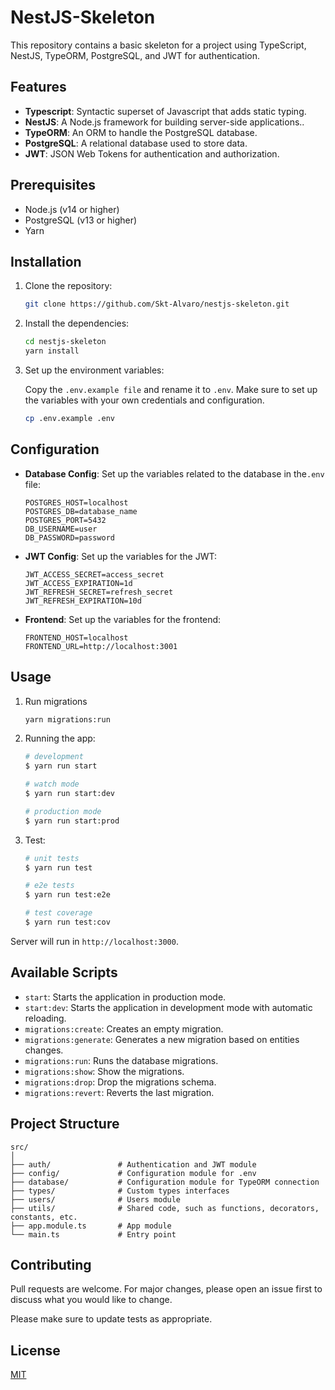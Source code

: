 # NestJS-Skeleton

This repository contains a basic skeleton for a project using TypeScript, NestJS, TypeORM, PostgreSQL, and JWT for authentication.

## Features

- **Typescript**: Syntactic superset of Javascript that adds static typing.
- **NestJS**: A Node.js framework for building server-side applications..
- **TypeORM**: An ORM to handle the PostgreSQL database.
- **PostgreSQL**: A relational database used to store data.
- **JWT**: JSON Web Tokens for authentication and authorization.

## Prerequisites

- Node.js (v14 or higher)
- PostgreSQL (v13 or higher)
- Yarn

## Installation

1. Clone the repository:

    ```bash
    git clone https://github.com/Skt-Alvaro/nestjs-skeleton.git
    ```

2. Install the dependencies:

    ```bash
    cd nestjs-skeleton
    yarn install
    ```

3. Set up the environment variables:

    Copy the `.env.example file` and rename it to `.env`. Make sure to set up the variables with your own credentials and configuration.

    ```bash
    cp .env.example .env
    ```

## Configuration

- **Database Config**: Set up the variables related to the database in the`.env` file:

    ```plaintext
    POSTGRES_HOST=localhost
	POSTGRES_DB=database_name
    POSTGRES_PORT=5432
    DB_USERNAME=user
    DB_PASSWORD=password
    ```

- **JWT Config**: Set up the variables for the JWT:
  
    ```plaintext
    JWT_ACCESS_SECRET=access_secret
    JWT_ACCESS_EXPIRATION=1d
	JWT_REFRESH_SECRET=refresh_secret
	JWT_REFRESH_EXPIRATION=10d
    ```

- **Frontend**: Set up the variables for the frontend:
  
    ```plaintext
    FRONTEND_HOST=localhost
	FRONTEND_URL=http://localhost:3001
    ```

## Usage

1. Run migrations

    ```bash
    yarn migrations:run
    ```

2. Running the app:
    ```bash
    # development
	$ yarn run start

	# watch mode
	$ yarn run start:dev

	# production mode
	$ yarn run start:prod
    ```

3. Test:
    ```bash
    # unit tests
	$ yarn run test

	# e2e tests
	$ yarn run test:e2e

	# test coverage
	$ yarn run test:cov
    ```

Server will run in `http://localhost:3000`.

## Available Scripts

- `start`: Starts the application in production mode.
- `start:dev`: Starts the application in development mode with automatic reloading.
- `migrations:create`: Creates an empty migration.
- `migrations:generate`: Generates a new migration based on entities changes.
- `migrations:run`: Runs the database migrations.
- `migrations:show`: Show the migrations.
- `migrations:drop`: Drop the migrations schema.
- `migrations:revert`: Reverts the last migration.

## Project Structure

```plaintext
src/
│
├── auth/               # Authentication and JWT module
├── config/             # Configuration module for .env
├── database/           # Configuration module for TypeORM connection
├── types/              # Custom types interfaces
├── users/              # Users module
├── utils/              # Shared code, such as functions, decorators, constants, etc.
├── app.module.ts       # App module
└── main.ts             # Entry point
```

## Contributing

Pull requests are welcome. For major changes, please open an issue first
to discuss what you would like to change.

Please make sure to update tests as appropriate.

## License

[MIT](https://choosealicense.com/licenses/mit/)

